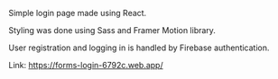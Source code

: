 Simple login page made using React.

Styling was done using Sass and Framer Motion library.

User registration and logging in is handled by Firebase authentication.

Link: https://forms-login-6792c.web.app/
